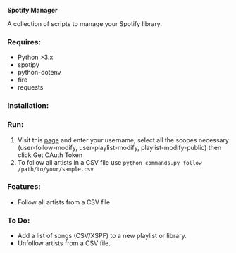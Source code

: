 **Spotify Manager**

A collection of scripts to manage your Spotify library.

### Requires:

- Python >3.x 
- spotipy 
- python-dotenv
- fire
- requests

### Installation:


### Run:

1) Visit this [page](https://developer.spotify.com/web-api/console/post-playlists/) and enter your username,
   select all the scopes necessary (user-follow-modify, user-playlist-modify, playlist-modify-public) then click Get OAuth Token
2) To follow all artists in a CSV file use `python commands.py follow /path/to/your/sample.csv`


### Features:

- Follow all artists from a CSV file


### To Do:

- Add a list of songs (CSV/XSPF) to a new playlist or library.
- Unfollow artists from a CSV file. 

